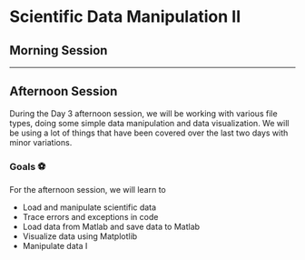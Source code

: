 Scientific Data Manipulation II
=================================================

## Morning Session

------------------

## Afternoon Session

During the Day 3 afternoon session, we will be working with various file types, doing some simple data 
manipulation and data visualization. We will be using a lot of things that have been covered over the last two days 
with minor variations.

### Goals ⚽

For the afternoon session, we will learn to
- Load and manipulate scientific data
- Trace errors and exceptions in code
- Load data from Matlab and save data to Matlab
- Visualize data using Matplotlib
- Manipulate data I

